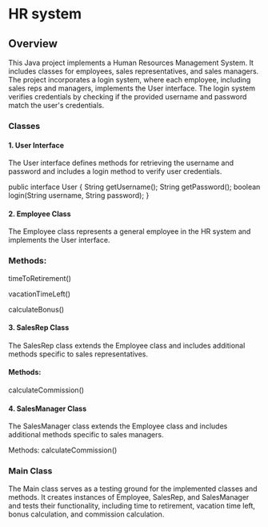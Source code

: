 
# HR system 

## Overview
This Java project implements a Human Resources Management System. It includes classes for employees, sales representatives, and sales managers. The project incorporates a login system, where each employee, including sales reps and managers, implements the User interface. The login system verifies credentials by checking if the provided username and password match the user's credentials.

### Classes
#### 1. User Interface
The User interface defines methods for retrieving the username and password and includes a login method to verify user credentials.


public interface User {
    String getUsername();
    String getPassword();
    boolean login(String username, String password);
}
#### 2. Employee Class
The Employee class represents a general employee in the HR system and implements the User interface.

### Methods:
timeToRetirement()

vacationTimeLeft() 

calculateBonus() 
#### 3. SalesRep Class
The SalesRep class extends the Employee class and includes additional methods specific to sales representatives.

#### Methods:
calculateCommission()

#### 4. SalesManager Class
The SalesManager class extends the Employee class and includes additional methods specific to sales managers.

Methods:
calculateCommission() 
### Main Class
The Main class serves as a testing ground for the implemented classes and methods. It creates instances of Employee, SalesRep, and SalesManager and tests their functionality, including time to retirement, vacation time left, bonus calculation, and commission calculation.

